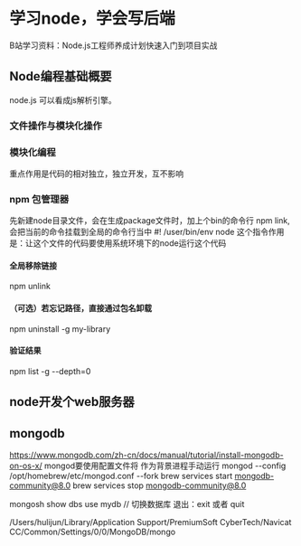 # 学习node，学会写后端
B站学习资料：Node.js工程师养成计划快速入门到项目实战

## Node编程基础概要
node.js 可以看成js解析引擎。
### 文件操作与模块化操作
### 模块化编程
重点作用是代码的相对独立，独立开发，互不影响 
### npm 包管理器
先新建node目录文件，会在生成package文件时，加上个bin的命令行
npm link, 会把当前的命令挂载到全局的命令行当中
#! /user/bin/env node
这个指令作用是：让这个文件的代码要使用系统环境下的node运行这个代码
#### 全局移除链接
npm unlink
#### （可选）若忘记路径，直接通过包名卸载
npm uninstall -g my-library
#### 验证结果
npm list -g --depth=0

## node开发个web服务器

## mongodb
https://www.mongodb.com/zh-cn/docs/manual/tutorial/install-mongodb-on-os-x/
mongod要使用配置文件将 作为背景进程手动运行
mongod --config /opt/homebrew/etc/mongod.conf --fork
brew services start mongodb-community@8.0
brew services stop mongodb-community@8.0

mongosh
show dbs
use mydb // 切换数据库
退出：exit 或者 quit

/Users/hulijun/Library/Application Support/PremiumSoft CyberTech/Navicat CC/Common/Settings/0/0/MongoDB/mongo